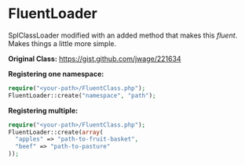 FluentLoader
============

SplClassLoader modified with an added method that makes this _fluent_. Makes things a little more simple.  

**Original Class:** https://gist.github.com/jwage/221634  

**Registering one namespace:**
```php
require("<your-path>/FluentClass.php");  
FluentLoader::create("namespace", "path");
```

**Registering multiple:**
```php
require("<your-path>/FluentClass.php");  
FluentLoader::create(array(
  "apples" => "path-to-fruit-basket",  
  "beef" => "path-to-pasture"
));
```
